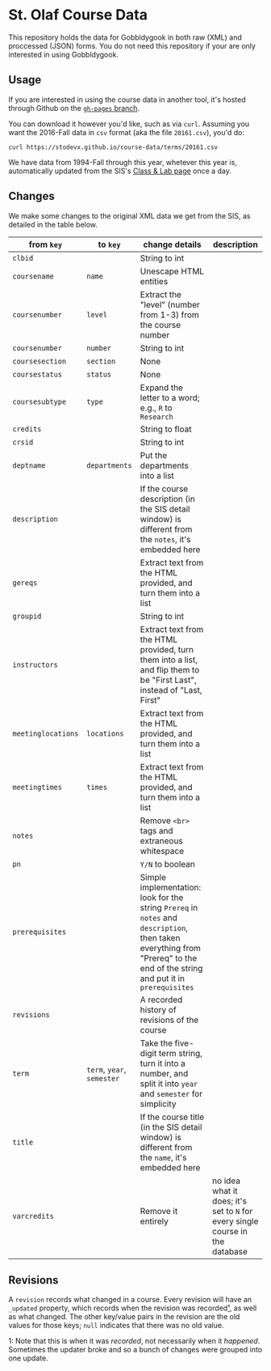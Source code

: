 St. Olaf Course Data
====================

This repository holds the data for Gobbldygook in both raw (XML) and proccessed (JSON) forms. You do not need this repository if your are only interested in using Gobbldygook.


## Usage

If you are interested in using the course data in another tool, it's hosted through Github on the [`gh-pages` branch](https://github.com/stodevx/course-data/tree/gh-pages).

You can download it however you'd like, such as via `curl`. Assuming you want the 2016-Fall data in `csv` format (aka the file `20161.csv`), you'd do:

```console
curl https://stodevx.github.io/course-data/terms/20161.csv
```

We have data from 1994-Fall through this year, whetever this year is, automatically updated from the SIS's [Class & Lab page](https://www.stolaf.edu/sis/public-aclasslab.cfm) once a day.


## Changes

We make some changes to the original XML data we get from the SIS, as detailed in the table below.

from `key` | to `key` | change details | description |
----|-----|---|-------------|
`clbid` | | String to int |
`coursename` | `name` | Unescape HTML entities |
`coursenumber` | `level` | Extract the "level" (number from 1-3) from the course number |
`coursenumber` | `number` | String to int |
`coursesection` | `section` | None |
`coursestatus` | `status` | None |
`coursesubtype` | `type` | Expand the letter to a word; e.g., `R` to `Research` |
`credits` | | String to float |
`crsid` | | String to int |
`deptname` | `departments` | Put the departments into a list |
`description` |  | If the course description (in the SIS detail window) is different from the `notes`, it's embedded here |
`gereqs` | | Extract text from the HTML provided, and turn them into a list |
`groupid` | | String to int |
`instructors` | | Extract text from the HTML provided, turn them into a list, and flip them to be "First Last", instead of "Last, First" |
`meetinglocations` | `locations` | Extract text from the HTML provided, and turn them into a list |
`meetingtimes` | `times` | Extract text from the HTML provided, and turn them into a list |
`notes` | | Remove `<br>` tags and extraneous whitespace |
`pn` | | `Y/N` to boolean |
`prerequisites` |  | Simple implementation: look for the string `Prereq` in `notes` and `description`, then taken everything from "Prereq" to the end of the string and put it in `prerequisites` |
`revisions` |  | A recorded history of revisions of the course |
`term` | `term`, `year`, `semester` | Take the five-digit term string, turn it into a number, and split it into `year` and `semester` for simplicity |
`title` |  | If the course title (in the SIS detail window) is different from the `name`, it's embedded here |
`varcredits` | | Remove it entirely | no idea what it does; it's set to `N` for every single course in the database


## Revisions
A `revision` records what changed in a course. Every revision will have an `_updated` property, which records when the revision was recorded<a href="#fn-1">¹</a>, as well as what changed. The other key/value pairs in the revision are the old values for those keys; `null` indicates that there was no old value.

1: <a name="fn-1"/> Note that this is when it was _recorded_, not necessarily when it _happened_. Sometimes the updater broke and so a bunch of changes were grouped into one update.
